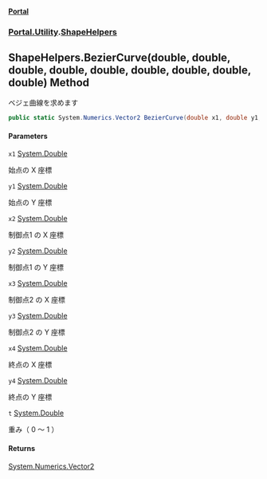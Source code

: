 #### [Portal](index.md 'index')
### [Portal.Utility](Portal.Utility.md 'Portal.Utility').[ShapeHelpers](ShapeHelpers.md 'Portal.Utility.ShapeHelpers')

## ShapeHelpers.BezierCurve(double, double, double, double, double, double, double, double, double) Method

ベジェ曲線を求めます

```csharp
public static System.Numerics.Vector2 BezierCurve(double x1, double y1, double x2, double y2, double x3, double y3, double x4, double y4, double t);
```
#### Parameters

<a name='Portal.Utility.ShapeHelpers.BezierCurve(double,double,double,double,double,double,double,double,double).x1'></a>

`x1` [System.Double](https://docs.microsoft.com/en-us/dotnet/api/System.Double 'System.Double')

始点の X 座標

<a name='Portal.Utility.ShapeHelpers.BezierCurve(double,double,double,double,double,double,double,double,double).y1'></a>

`y1` [System.Double](https://docs.microsoft.com/en-us/dotnet/api/System.Double 'System.Double')

始点の Y 座標

<a name='Portal.Utility.ShapeHelpers.BezierCurve(double,double,double,double,double,double,double,double,double).x2'></a>

`x2` [System.Double](https://docs.microsoft.com/en-us/dotnet/api/System.Double 'System.Double')

制御点1 の X 座標

<a name='Portal.Utility.ShapeHelpers.BezierCurve(double,double,double,double,double,double,double,double,double).y2'></a>

`y2` [System.Double](https://docs.microsoft.com/en-us/dotnet/api/System.Double 'System.Double')

制御点1 の Y 座標

<a name='Portal.Utility.ShapeHelpers.BezierCurve(double,double,double,double,double,double,double,double,double).x3'></a>

`x3` [System.Double](https://docs.microsoft.com/en-us/dotnet/api/System.Double 'System.Double')

制御点2 の X 座標

<a name='Portal.Utility.ShapeHelpers.BezierCurve(double,double,double,double,double,double,double,double,double).y3'></a>

`y3` [System.Double](https://docs.microsoft.com/en-us/dotnet/api/System.Double 'System.Double')

制御点2 の Y 座標

<a name='Portal.Utility.ShapeHelpers.BezierCurve(double,double,double,double,double,double,double,double,double).x4'></a>

`x4` [System.Double](https://docs.microsoft.com/en-us/dotnet/api/System.Double 'System.Double')

終点の X 座標

<a name='Portal.Utility.ShapeHelpers.BezierCurve(double,double,double,double,double,double,double,double,double).y4'></a>

`y4` [System.Double](https://docs.microsoft.com/en-us/dotnet/api/System.Double 'System.Double')

終点の Y 座標

<a name='Portal.Utility.ShapeHelpers.BezierCurve(double,double,double,double,double,double,double,double,double).t'></a>

`t` [System.Double](https://docs.microsoft.com/en-us/dotnet/api/System.Double 'System.Double')

重み（ 0 ～ 1 ）

#### Returns
[System.Numerics.Vector2](https://docs.microsoft.com/en-us/dotnet/api/System.Numerics.Vector2 'System.Numerics.Vector2')